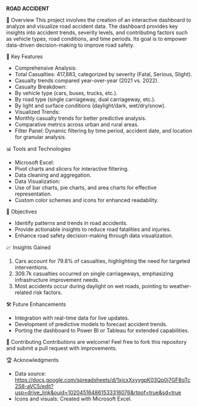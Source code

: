 **ROAD ACCIDENT**

📖 Overview
This project involves the creation of an interactive dashboard to analyze and visualize road accident data. The dashboard provides key insights into accident trends, severity levels, and contributing factors such as vehicle types, road conditions, and time periods. Its goal is to empower data-driven decision-making to improve road safety.

🔑 Key Features
- Comprehensive Analysis:
- Total Casualties: 417,883, categorized by severity (Fatal, Serious, Slight).
- Casualty trends compared year-over-year (2021 vs. 2022).
- Casualty Breakdown:
- By vehicle type (cars, buses, trucks, etc.).
- By road type (single carriageway, dual carriageway, etc.).
- By light and surface conditions (daylight/dark, wet/dry/snow).
- Visualized Trends:
- Monthly casualty trends for better predictive analysis.
- Comparative metrics across urban and rural areas.
- Filter Panel: Dynamic filtering by time period, accident date, and location for granular analysis.

📊 Tools and Technologies
- Microsoft Excel:
- Pivot charts and slicers for interactive filtering.
- Data cleaning and aggregation.
- Data Visualization:
- Use of bar charts, pie charts, and area charts for effective representation.
- Custom color schemes and icons for enhanced readability.


🎯 Objectives
- Identify patterns and trends in road accidents.
- Provide actionable insights to reduce road fatalities and injuries.
- Enhance road safety decision-making through data visualization.


📈 Insights Gained
1. Cars account for 79.8% of casualties, highlighting the need for targeted interventions.
2. 309.7k casualties occurred on single carriageways, emphasizing infrastructure improvement needs.
3. Most accidents occur during daylight on wet roads, pointing to weather-related risk factors.

🛠️ Future Enhancements
- Integration with real-time data for live updates.
- Development of predictive models to forecast accident trends.
- Porting the dashboard to Power BI or Tableau for extended capabilities.

🤝 Contributing
Contributions are welcome! Feel free to fork this repository and submit a pull request with improvements.

🏆 Acknowledgments
- Data source: https://docs.google.com/spreadsheets/d/1xjcxXxyygpK03Qp0j7GF8qTc2S8-aVC5/edit?usp=drive_link&ouid=102045164861533316076&rtpof=true&sd=true
- Icons and visuals: Created with Microsoft Excel.
